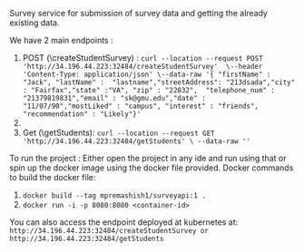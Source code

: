 Survey service for submission of survey data and getting the already existing data.

We have 2 main endpoints :
1. POST (\createStudentSurvey) :
        ``` curl --location --request POST 'http://34.196.44.223:32484/createStudentSurvey' 
            \--header 'Content-Type: application/json' \--data-raw '{ "firstName" : "Jack", "lastName" : 
            "lastname","streetAddress": "213dsada","city" : "Fairfax","state" :"VA", "zip" : "22032", 
            "telephone_num" : "21379819831","email" : "sk@gmu.edu","date" : "11/07/90","mostLiked" : "campus",
            "interest" : "friends", "recommendation" : "Likely"}' ```
2. 
3. Get (\getStudents):
    ```curl --location --request GET 'http://34.196.44.223:32484/getStudents' \ --data-raw ''```

To run the project :
Either open the project in any ide and run using that or spin up the docker image using the docker file provided.
Docker commands to build the docker file:
1. ``` docker build --tag mpremashish1/surveyapi:1 . ```
2. ``` docker run -i -p 8080:8080 <container-id> ```

You can also access the endpoint deployed at kubernetes at:
```http://34.196.44.223:32484/createStudentSurvey or http://34.196.44.223:32484/getStudents``` 
